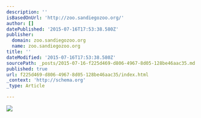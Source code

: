 ```yaml
---
description: ''
isBasedOnUrl: 'http://zoo.sandiegozoo.org/'
author: []
datePublished: '2015-07-16T17:53:38.580Z'
publisher:
  domain: zoo.sandiegozoo.org
  name: zoo.sandiegozoo.org
title: ''
dateModified: '2015-07-16T17:53:38.580Z'
sourcePath: _posts/2015-07-16-f225d469-d806-4967-8d05-128be46aac35.md
published: true
url: f225d469-d806-4967-8d05-128be46aac35/index.html
_context: 'http://schema.org'
_type: Article

---
```

![](http://zoo.sandiegozoo.org/sites/default/files/zoo_hero_wide_ntz_2015.jpg)